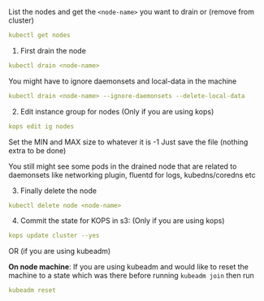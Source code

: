 List the nodes and get the `<node-name>` you want to drain or (remove from cluster)

```yaml
kubectl get nodes
```

1) First drain the node

```yaml
kubectl drain <node-name>
```

You might have to ignore daemonsets and local-data in the machine

```yaml
kubectl drain <node-name> --ignore-daemonsets --delete-local-data
```

2) Edit instance group for nodes (Only if you are using kops)

```yaml
kops edit ig nodes
```

Set the MIN and MAX size to whatever it is -1 Just save the file (nothing extra to be done)

You still might see some pods in the drained node that are related to daemonsets like networking plugin, fluentd for logs, kubedns/coredns etc

3) Finally delete the node

```yaml
kubectl delete node <node-name>
```

4) Commit the state for KOPS in s3: (Only if you are using kops)

```yaml
kops update cluster --yes
```

OR (if you are using kubeadm)

**On node machine**:
If you are using kubeadm and would like to reset the machine to a state which was there before running `kubeadm join` then run

```yaml
kubeadm reset
```